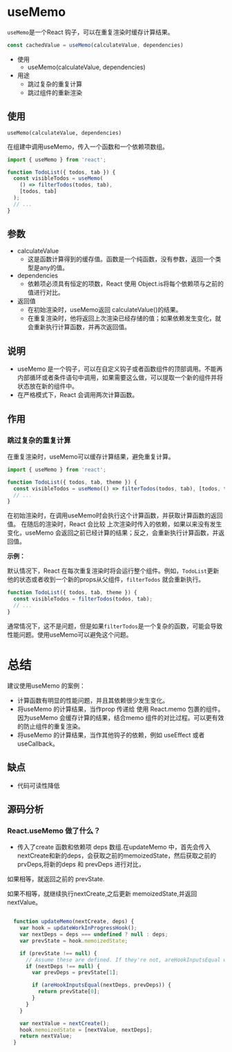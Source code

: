 # useMemo
`useMemo`是一个React 钩子，可以在重复渲染时缓存计算结果。
```javascript
const cachedValue = useMemo(calculateValue, dependencies)
```
- 使用
  - useMemo(calculateValue, dependencies)
- 用途
  - 跳过复杂的重复计算
  - 跳过组件的重新渲染
## 使用
`useMemo(calculateValue, dependencies)`

在组建中调用useMemo，传入一个函数和一个依赖项数组。
```javascript
import { useMemo } from 'react';

function TodoList({ todos, tab }) {
  const visibleTodos = useMemo(
    () => filterTodos(todos, tab),
    [todos, tab]
  );
  // ...
}
```
## 参数
- calculateValue
  - 这是函数计算得到的缓存值。函数是一个纯函数，没有参数，返回一个类型是any的值。
- dependencies
  - 依赖项必须具有恒定的项数，React 使用 Object.is将每个依赖项与之前的值进行对比。
- 返回值
  - 在初始渲染时，useMemo返回 calculateValue()的结果。
  - 在重复渲染时，他将返回上次渲染已经存储的值；如果依赖发生变化，就会重新执行计算函数，并再次返回值。

## 说明
- useMemo 是一个钩子，可以在自定义钩子或者函数组件的顶部调用。不能再内部循环或者条件语句中调用，如果需要这么做，可以提取一个新的组件并将状态放在新的组件中。
- 在严格模式下，React 会调用两次计算函数。

## 作用
### 跳过复杂的重复计算
在重复渲染时，useMemo可以缓存计算结果，避免重复计算。
```javascript
import { useMemo } from 'react';

function TodoList({ todos, tab, theme }) {
  const visibleTodos = useMemo(() => filterTodos(todos, tab), [todos, tab]);
  // ...
}
```
在初始渲染时，在调用useMemo时会执行这个计算函数，并获取计算函数的返回值。
在随后的渲染时，React 会比较 上次渲染时传入的依赖，如果以来没有发生变化，useMemo 会返回之前已经计算的结果；反之，会重新执行计算函数，并返回值。

**示例：**

默认情况下，React 在每次重复渲染时将会运行整个组件。例如，`TodoList`更新他的状态或者收到一个新的props从父组件，`filterTodos`
就会重新执行。
```javascript
function TodoList({ todos, tab, theme }) {
  const visibleTodos = filterTodos(todos, tab);
  // ...
}
```
通常情况下，这不是问题，但是如果`filterTodos`是一个复杂的函数，可能会导致性能问题。使用useMemo可以避免这个问题。


# 总结
建议使用useMemo 的案例：
- 计算函数有明显的性能问题，并且其依赖很少发生变化。
- 将useMemo 的计算结果，当作prop 传递给 使用 React.memo 包裹的组件。因为useMemo 会缓存计算的结果，结合memo 组件的对比过程。可以更有效的防止组件的重复渲染。
- 将useMemo 的计算结果，当作其他钩子的依赖，例如 useEffect 或者 useCallback。

## 缺点
- 代码可读性降低

## 源码分析
### React.useMemo 做了什么？
- 传入了create 函数和依赖项 deps 数组.在updateMemo 中，首先会传入nextCreate和新的deps，会获取之前的memoizedState，然后获取之前的
prvDeps,将新的deps 和 prevDeps 进行对比，

如果相等，就返回之前的 prevState.

如果不相等，就继续执行nextCreate,之后更新 memoizedState,并返回nextValue。

```javascript

  function updateMemo(nextCreate, deps) {
    var hook = updateWorkInProgressHook();
    var nextDeps = deps === undefined ? null : deps;
    var prevState = hook.memoizedState;

    if (prevState !== null) {
      // Assume these are defined. If they're not, areHookInputsEqual will warn.
      if (nextDeps !== null) {
        var prevDeps = prevState[1];

        if (areHookInputsEqual(nextDeps, prevDeps)) {
          return prevState[0];
        }
      }
    }

    var nextValue = nextCreate();
    hook.memoizedState = [nextValue, nextDeps];
    return nextValue;
  }
```
